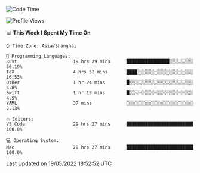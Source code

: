 <!--START_SECTION:waka-->
![Code Time](http://img.shields.io/badge/Code%20Time-1%2C333%20hrs%2017%20mins-blue)

![Profile Views](http://img.shields.io/badge/Profile%20Views-148-blue)

📊 **This Week I Spent My Time On** 

```text
⌚︎ Time Zone: Asia/Shanghai

💬 Programming Languages: 
Rust                     19 hrs 29 mins      ████████████████░░░░░░░░░   66.19% 
TeX                      4 hrs 52 mins       ████░░░░░░░░░░░░░░░░░░░░░   16.53% 
Other                    1 hr 24 mins        █░░░░░░░░░░░░░░░░░░░░░░░░   4.8% 
Swift                    1 hr 19 mins        █░░░░░░░░░░░░░░░░░░░░░░░░   4.5% 
YAML                     37 mins             ░░░░░░░░░░░░░░░░░░░░░░░░░   2.13%

🔥 Editors: 
VS Code                  29 hrs 27 mins      █████████████████████████   100.0%

💻 Operating System: 
Mac                      29 hrs 27 mins      █████████████████████████   100.0%

```


 Last Updated on 19/05/2022 18:52:52 UTC
<!--END_SECTION:waka-->
